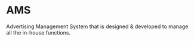 # AMS
Advertising Management System that is designed &amp; developed to manage all the in-house functions.
